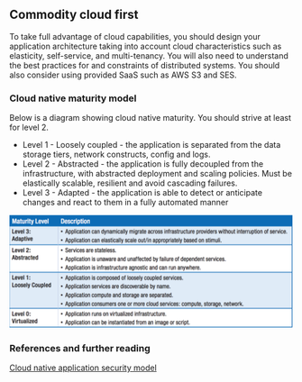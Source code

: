 ## Commodity cloud first

To take full advantage of cloud capabilities, you should design your application architecture taking into account cloud characteristics such as elasticity, self-service, and multi-tenancy. You will also need to understand the best practices for and constraints of distributed systems. You should also consider using provided SaaS such as AWS S3 and SES.

### Cloud native maturity model

Below is a diagram showing cloud native maturity. You should strive at least for level 2.

* Level 1 - Loosely coupled - the application is separated from the data storage tiers, network constructs, config and logs.
* Level 2 - Abstracted - the application is fully decoupled from the infrastructure, with abstracted deployment and scaling policies. Must be elastically scalable, resilient and avoid cascading failures.
* Level 3 - Adapted -  the application is able to detect or anticipate changes and react to them in a fully automated manner

![alt text](cloud-maturity.png "Cloud Maturity Model")

### References and further reading

[Cloud native application security model](http://www.nirmata.com/2015/03/cloud-native-application-maturity-model/)

